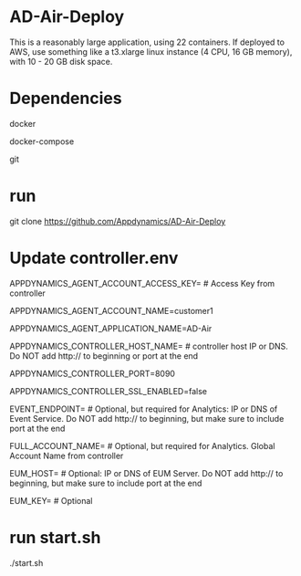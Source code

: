 # AD-Air-Deploy

This is a reasonably large application, using 22 containers. If deployed to AWS, use something like a t3.xlarge linux instance (4 CPU, 16 GB memory), with 10 - 20 GB disk space.

# Dependencies

docker

docker-compose

git

# run

git clone https://github.com/Appdynamics/AD-Air-Deploy


# Update controller.env

APPDYNAMICS_AGENT_ACCOUNT_ACCESS_KEY= # Access Key from controller

APPDYNAMICS_AGENT_ACCOUNT_NAME=customer1

APPDYNAMICS_AGENT_APPLICATION_NAME=AD-Air

APPDYNAMICS_CONTROLLER_HOST_NAME= # controller host IP or DNS. Do NOT add http:// to beginning or port at the end

APPDYNAMICS_CONTROLLER_PORT=8090

APPDYNAMICS_CONTROLLER_SSL_ENABLED=false

EVENT_ENDPOINT= # Optional, but required for Analytics: IP or DNS of Event Service. Do NOT add http:// to beginning, but make sure to include port at the end

FULL_ACCOUNT_NAME=  # Optional, but required for Analytics. Global Account Name	from controller

EUM_HOST= # Optional: IP or DNS of EUM Server. Do NOT add http:// to beginning, but make sure to include port at the end

EUM_KEY= # Optional

# run start.sh

./start.sh
